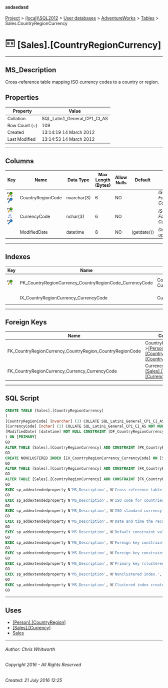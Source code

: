#### asdasdasd

[Project](../../../../index.md) > [(local)\\SQL2012](../../../index.md) > [User databases](../../index.md) > [AdventureWorks](../index.md) > [Tables](Tables.md) > Sales.CountryRegionCurrency

# ![Tables](../../../../Images/Table32.png) [Sales].[CountryRegionCurrency]

---

## <a name="#description"></a>MS_Description

Cross-reference table mapping ISO currency codes to a country or region.

## <a name="#properties"></a>Properties

| Property | Value |
|---|---|
| Collation | SQL_Latin1_General_CP1_CI_AS |
| Row Count (~) | 109 |
| Created | 13:14:19 14 March 2012 |
| Last Modified | 13:14:53 14 March 2012 |


---

## <a name="#columns"></a>Columns

| Key | Name | Data Type | Max Length (Bytes) | Allow Nulls | Default | Description |
|---|---|---|---|---|---|---|
| [![Cluster Primary Key PK_CountryRegionCurrency_CountryRegionCode_CurrencyCode: CountryRegionCode\CurrencyCode](../../../../Images/pkcluster.png)](#indexes)[![Foreign Keys FK_CountryRegionCurrency_CountryRegion_CountryRegionCode: [Person].[CountryRegion].CountryRegionCode](../../../../Images/fk.png)](#foreignkeys) | CountryRegionCode | nvarchar(3) | 6 | NO |  | _ISO code for countries and regions. Foreign key to CountryRegion.CountryRegionCode._ |
| [![Cluster Primary Key PK_CountryRegionCurrency_CountryRegionCode_CurrencyCode: CountryRegionCode\CurrencyCode](../../../../Images/pkcluster.png)](#indexes)[![Indexes IX_CountryRegionCurrency_CurrencyCode](../../../../Images/Index.png)](#indexes)[![Foreign Keys FK_CountryRegionCurrency_Currency_CurrencyCode: [Sales].[Currency].CurrencyCode](../../../../Images/fk.png)](#foreignkeys) | CurrencyCode | nchar(3) | 6 | NO |  | _ISO standard currency code. Foreign key to Currency.CurrencyCode._ |
|  | ModifiedDate | datetime | 8 | NO | (getdate()) | _Date and time the record was last updated._ |


---

## <a name="#indexes"></a>Indexes

| Key | Name | Key Columns | Unique | Description |
|---|---|---|---|---|
| [![Cluster Primary Key PK_CountryRegionCurrency_CountryRegionCode_CurrencyCode: CountryRegionCode\CurrencyCode](../../../../Images/pkcluster.png)](#indexes) | PK_CountryRegionCurrency_CountryRegionCode_CurrencyCode | CountryRegionCode, CurrencyCode | YES | _Primary key (clustered) constraint_ |
|  | IX_CountryRegionCurrency_CurrencyCode | CurrencyCode |  | _Nonclustered index._ |


---

## <a name="#foreignkeys"></a>Foreign Keys

| Name | Columns | Description |
|---|---|---|
| FK_CountryRegionCurrency_CountryRegion_CountryRegionCode | CountryRegionCode->[[Person].[CountryRegion].[CountryRegionCode]](CountryRegion.md) | _Foreign key constraint referencing CountryRegion.CountryRegionCode._ |
| FK_CountryRegionCurrency_Currency_CurrencyCode | CurrencyCode->[[Sales].[Currency].[CurrencyCode]](Currency.md) | _Foreign key constraint referencing Currency.CurrencyCode._ |


---

## <a name="#sqlscript"></a>SQL Script

```sql
CREATE TABLE [Sales].[CountryRegionCurrency]
(
[CountryRegionCode] [nvarchar] (3) COLLATE SQL_Latin1_General_CP1_CI_AS NOT NULL,
[CurrencyCode] [nchar] (3) COLLATE SQL_Latin1_General_CP1_CI_AS NOT NULL,
[ModifiedDate] [datetime] NOT NULL CONSTRAINT [DF_CountryRegionCurrency_ModifiedDate] DEFAULT (getdate())
) ON [PRIMARY]
GO
ALTER TABLE [Sales].[CountryRegionCurrency] ADD CONSTRAINT [PK_CountryRegionCurrency_CountryRegionCode_CurrencyCode] PRIMARY KEY CLUSTERED  ([CountryRegionCode], [CurrencyCode]) ON [PRIMARY]
GO
CREATE NONCLUSTERED INDEX [IX_CountryRegionCurrency_CurrencyCode] ON [Sales].[CountryRegionCurrency] ([CurrencyCode]) ON [PRIMARY]
GO
ALTER TABLE [Sales].[CountryRegionCurrency] ADD CONSTRAINT [FK_CountryRegionCurrency_CountryRegion_CountryRegionCode] FOREIGN KEY ([CountryRegionCode]) REFERENCES [Person].[CountryRegion] ([CountryRegionCode])
GO
ALTER TABLE [Sales].[CountryRegionCurrency] ADD CONSTRAINT [FK_CountryRegionCurrency_Currency_CurrencyCode] FOREIGN KEY ([CurrencyCode]) REFERENCES [Sales].[Currency] ([CurrencyCode])
GO
EXEC sp_addextendedproperty N'MS_Description', N'Cross-reference table mapping ISO currency codes to a country or region.', 'SCHEMA', N'Sales', 'TABLE', N'CountryRegionCurrency', NULL, NULL
GO
EXEC sp_addextendedproperty N'MS_Description', N'ISO code for countries and regions. Foreign key to CountryRegion.CountryRegionCode.', 'SCHEMA', N'Sales', 'TABLE', N'CountryRegionCurrency', 'COLUMN', N'CountryRegionCode'
GO
EXEC sp_addextendedproperty N'MS_Description', N'ISO standard currency code. Foreign key to Currency.CurrencyCode.', 'SCHEMA', N'Sales', 'TABLE', N'CountryRegionCurrency', 'COLUMN', N'CurrencyCode'
GO
EXEC sp_addextendedproperty N'MS_Description', N'Date and time the record was last updated.', 'SCHEMA', N'Sales', 'TABLE', N'CountryRegionCurrency', 'COLUMN', N'ModifiedDate'
GO
EXEC sp_addextendedproperty N'MS_Description', N'Default constraint value of GETDATE()', 'SCHEMA', N'Sales', 'TABLE', N'CountryRegionCurrency', 'CONSTRAINT', N'DF_CountryRegionCurrency_ModifiedDate'
GO
EXEC sp_addextendedproperty N'MS_Description', N'Foreign key constraint referencing CountryRegion.CountryRegionCode.', 'SCHEMA', N'Sales', 'TABLE', N'CountryRegionCurrency', 'CONSTRAINT', N'FK_CountryRegionCurrency_CountryRegion_CountryRegionCode'
GO
EXEC sp_addextendedproperty N'MS_Description', N'Foreign key constraint referencing Currency.CurrencyCode.', 'SCHEMA', N'Sales', 'TABLE', N'CountryRegionCurrency', 'CONSTRAINT', N'FK_CountryRegionCurrency_Currency_CurrencyCode'
GO
EXEC sp_addextendedproperty N'MS_Description', N'Primary key (clustered) constraint', 'SCHEMA', N'Sales', 'TABLE', N'CountryRegionCurrency', 'CONSTRAINT', N'PK_CountryRegionCurrency_CountryRegionCode_CurrencyCode'
GO
EXEC sp_addextendedproperty N'MS_Description', N'Nonclustered index.', 'SCHEMA', N'Sales', 'TABLE', N'CountryRegionCurrency', 'INDEX', N'IX_CountryRegionCurrency_CurrencyCode'
GO
EXEC sp_addextendedproperty N'MS_Description', N'Clustered index created by a primary key constraint.', 'SCHEMA', N'Sales', 'TABLE', N'CountryRegionCurrency', 'INDEX', N'PK_CountryRegionCurrency_CountryRegionCode_CurrencyCode'
GO

```


---

## <a name="#uses"></a>Uses

* [[Person].[CountryRegion]](CountryRegion.md)
* [[Sales].[Currency]](Currency.md)
* [Sales](../Security/Schemas/Sales.md)


---

###### Author:  Chris Whitworth

###### Copyright 2016 - All Rights Reserved

###### Created: 21 July 2016 12:25

